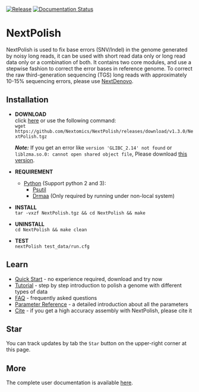 [![Release](https://img.shields.io/github/release/Nextomics/NextPolish.svg)](https://github.com/Nextomics/NextPolish/releases)
[![Documentation Status](https://readthedocs.org/projects/nextpolish/badge/?version=latest)](https://nextpolish.readthedocs.io/en/latest/?badge=latest)

# NextPolish
NextPolish is used to fix base errors (SNV/Indel) in the genome generated by noisy long reads, it can be used with short read data only or long read data only or a combination of both. It contains two core modules, and use a stepwise fashion to correct the error bases in reference genome. To correct the raw third-generation sequencing (TGS) long reads with approximately 10-15% sequencing errors, please use [NextDenovo](https://github.com/Nextomics/NextDenovo).

## Installation

* **DOWNLOAD**  
click [here](https://github.com/Nextomics/NextPolish/releases/latest/download/NextPolish.tgz) or use the following command:  
`wget https://github.com/Nextomics/NextPolish/releases/download/v1.3.0/NextPolish.tgz`  

	***Note:*** If you get an error like `version 'GLIBC_2.14' not found` or `liblzma.so.0: cannot open shared object file`, Please download [this version](https://github.com/Nextomics/NextPolish/releases/latest/download/NextPolish-CentOS6.9.tgz).

* **REQUIREMENT**  
	* [Python](https://www.python.org/download/releases/) (Support python 2 and 3):
		* [Psutil](https://psutil.readthedocs.io/en/latest/)
		* [Drmaa](https://github.com/pygridtools/drmaa-python) (Only required by running under non-local system)

* **INSTALL**  
`tar -vxzf NextPolish.tgz && cd NextPolish && make`

* **UNINSTALL**  
`cd NextPolish && make clean`

* **TEST**  
`nextPolish test_data/run.cfg`

## Learn

* [Quick Start](https://nextpolish.readthedocs.io/en/latest/QSTART.html#quick-start) - no experience required, download and try now
* [Tutorial](https://nextpolish.readthedocs.io/en/latest/TUTORIAL.html) - step by step introduction to polish a genome with different types of data
* [FAQ](https://nextpolish.readthedocs.io/en/latest/FAQ.html) - frequently asked questions
* [Parameter Reference](https://nextpolish.readthedocs.io/en/latest/OPTION.html) - a detailed introduction about all the parameters
* [Cite](https://nextpolish.readthedocs.io/en/latest/QSTART.html#cite) - if you get a high accuracy assembly with NextPolish, please cite it

## Star

You can track updates by tab the `Star` button on the upper-right corner at this page.

## More

The complete user documentation is available [here](https://nextpolish.readthedocs.io/en/latest/).
